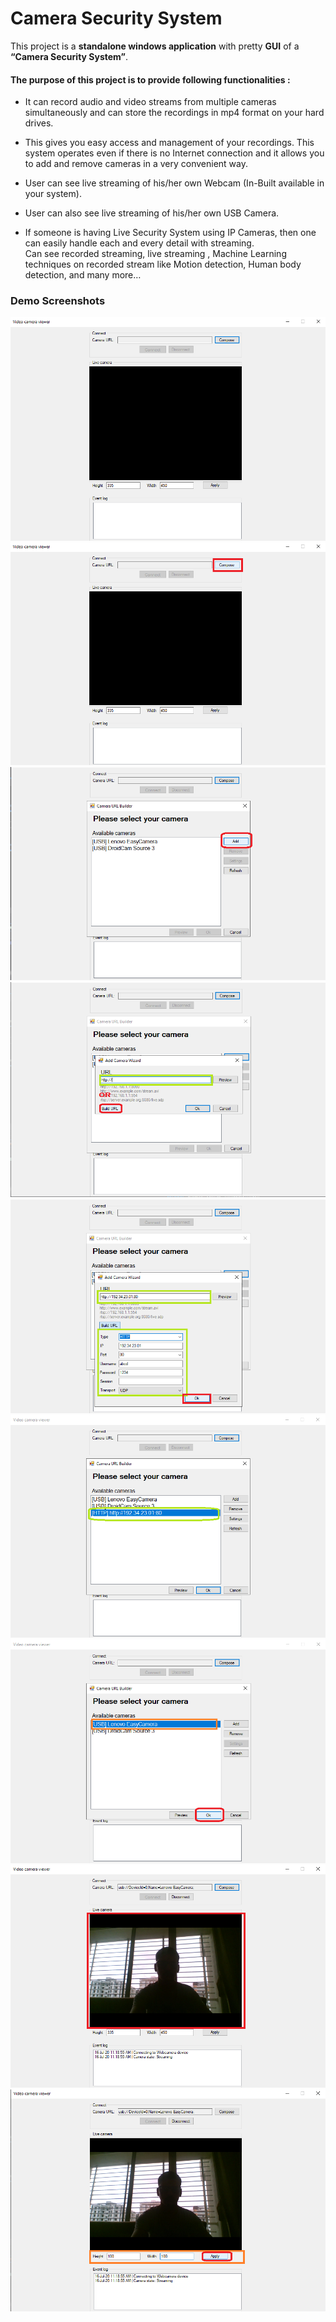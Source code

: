 # Camera Security System

This project is a <b>standalone windows application</b> with pretty <b>GUI</b> of a <b>“Camera Security System”</b>. 

<h4>The purpose of this project is to provide following functionalities :</h4>

* It can record audio and video streams from multiple cameras simultaneously and can store the
recordings in mp4 format on your hard drives. <br>

* This gives you easy access and management of your recordings. This system operates even if there is no Internet connection and it allows you to add and remove
cameras in a very convenient way.<br>

* User can see live streaming of his/her own Webcam (In-Built available in your system).<br>

* User can also see live streaming of his/her own USB Camera. <br>

* If someone is having Live Security System using IP Cameras, then one can easily handle each and every detail with streaming. <br>
Can see recorded streaming, live streaming , Machine Learning techniques on recorded stream like Motion detection, Human body detection, and many more…<br>

<h3>Demo Screenshots</h3>

<img src="Demo-Screenshots/Picture1.png">
<img src="Demo-Screenshots/Picture2.png">
<img src="Demo-Screenshots/Picture3.png">
<img src="Demo-Screenshots/Picture4.png">
<img src="Demo-Screenshots/Picture5.png">
<img src="Demo-Screenshots/Picture6.png">
<img src="Demo-Screenshots/Picture7.png">
<img src="Demo-Screenshots/Picture8.png">
<img src="Demo-Screenshots/Picture9.png">
